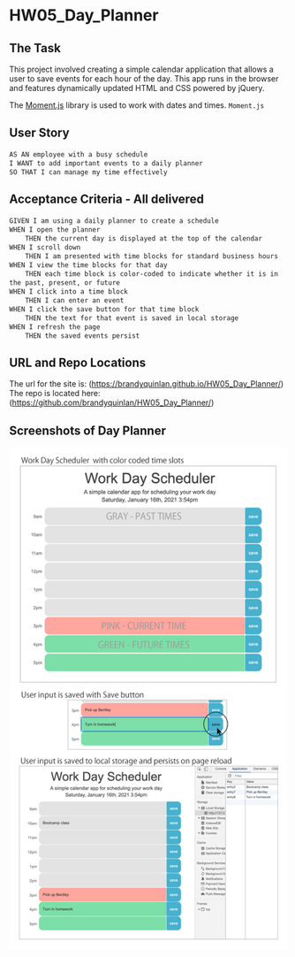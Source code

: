 # HW05_Day_Planner

## The Task

This project involved creating a simple calendar application that allows a user to save events for each hour of the day. This app runs in the browser and features dynamically updated HTML and CSS powered by jQuery.

The [Moment.js](https://momentjs.com/)  library is used to work with dates and times. `Moment.js`

## User Story

```
AS AN employee with a busy schedule
I WANT to add important events to a daily planner
SO THAT I can manage my time effectively
```

## Acceptance Criteria - All delivered

```
GIVEN I am using a daily planner to create a schedule
WHEN I open the planner
    THEN the current day is displayed at the top of the calendar
WHEN I scroll down
    THEN I am presented with time blocks for standard business hours
WHEN I view the time blocks for that day
    THEN each time block is color-coded to indicate whether it is in the past, present, or future
WHEN I click into a time block
    THEN I can enter an event
WHEN I click the save button for that time block
    THEN the text for that event is saved in local storage
WHEN I refresh the page
    THEN the saved events persist
```

## URL and Repo Locations
The url for the site is: (https://brandyquinlan.github.io/HW05_Day_Planner/)<br>
The repo is located here: (https://github.com/brandyquinlan/HW05_Day_Planner/)

## Screenshots of Day Planner
![Screenshot](/assets/images/HW05_Screenshots-for-readme.png)
